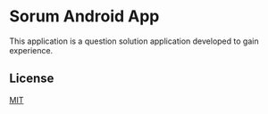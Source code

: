 # Sorum Android App

This application is a question solution application developed to gain experience.

## License
[MIT](https://choosealicense.com/licenses/mit/)
